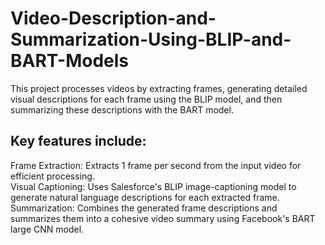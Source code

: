 # Video-Description-and-Summarization-Using-BLIP-and-BART-Models
This project processes videos by extracting frames, generating detailed visual descriptions for each frame using the BLIP model, and then summarizing these descriptions with the BART model.<br>
## Key features include:

Frame Extraction: Extracts 1 frame per second from the input video for efficient processing.<br>
Visual Captioning: Uses Salesforce's BLIP image-captioning model to generate natural language descriptions for each extracted frame.<br>
Summarization: Combines the generated frame descriptions and summarizes them into a cohesive video summary using Facebook's BART large CNN model.<br>
